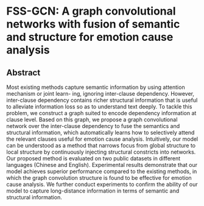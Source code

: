 FSS-GCN: A graph convolutional networks with fusion of semantic and structure for emotion cause analysis
===========
Abstract
---

Most existing methods capture semantic information by using attention mechanism or joint learn- ing, ignoring inter-clause dependency. However, inter-clause dependency contains richer structural information that is useful to alleviate information loss so as to understand text deeply. To tackle this problem, we construct a graph suited to encode dependency information at clause level. Based on this graph, we propose a graph convolutional network over the inter-clause dependency to fuse the semantics and structural information, which automatically learns how to selectively attend the relevant clauses useful for emotion cause analysis. Intuitively, our model can be understood as a method that narrows focus from global structure to local structure by continuously injecting structural constricts into networks. Our proposed method is evaluated on two public datasets in different languages (Chinese and English). Experimental results demonstrate that our model achieves superior performance compared to the existing methods, in which the graph convolution structure is found to be effective for emotion cause analysis. We further conduct experiments to confirm the ability of our model to capture long-distance information in terms of semantic and structural information.
